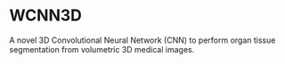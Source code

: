 # WCNN3D
A novel 3D Convolutional Neural Network (CNN) to perform organ tissue segmentation from volumetric 3D medical images.
